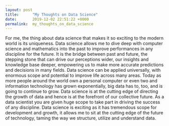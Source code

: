 ```yaml
---
layout: post
title:      "My Thoughts on Data Science"
date:       2019-12-02 22:51:22 +0000
permalink:  my_thoughts_on_data_science
---
```



For me, the thing about data science that makes it so exciting to the modern world is its uniqueness.
Data science allows me to dive deep with computer science and mathematics into the past to improve performances in any discipline for the future. It is the bridge between past and future, the stepping stone that can drive our perceptions wider, our insights and knowledge base deeper, empowering us to make more accurate predictions and decisions in many fields.
Data science can be applied universally, with enormous scope and potential to improve life across many areas.
Today as more people around the world own a personal computer or even two and information technology has grown exponentially, big data has to, too, and is going to continue to grow. Data science is at the cutting edge of directing the growth of data and hence is at the forefront of our collective future. As a data scientist you are given huge scope to take part in driving the success of any discipline.
Data science is exciting as it has tremendous scope for development and growth, it allows me to sit at the cutting edge of the future of technology, taming the way we structure, utilize and understand data.
